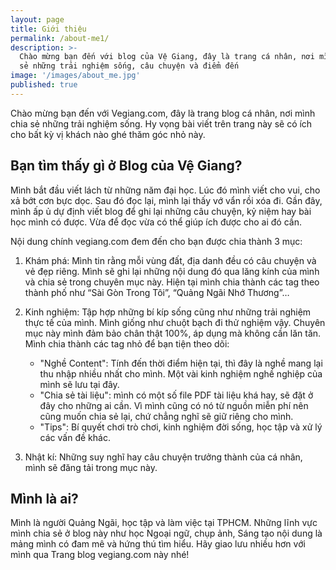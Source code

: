```yaml
---
layout: page
title: Giới thiệu
permalink: /about-me1/
description: >-
  Chào mừng bạn đến với blog của Vệ Giang, đây là trang cá nhân, nơi mình chia
  sẻ những trải nghiệm sống, câu chuyện và điểm đến
image: '/images/about_me.jpg'
published: true
---
```


Chào mừng bạn đến với Vegiang.com, đây là trang blog cá nhân, nơi mình chia sẻ những trải nghiệm sống. Hy vọng bài viết trên trang này sẽ có ích cho bất kỳ vị khách nào ghé thăm góc nhỏ này.

## Bạn tìm thấy gì ở Blog của Vệ Giang?

Mình bắt đầu viết lách từ những năm đại học. Lúc đó mình viết cho vui, cho xả bớt cơn bực dọc. Sau đó đọc lại, mình lại thấy vớ vẩn rồi xóa đi. Gần đây, mình ấp ủ dự định viết blog để ghi lại những câu chuyện, kỷ niệm hay bài học mình có được. Vừa để đọc vừa có thể giúp ích được cho ai đó cần.

Nội dung chính vegiang.com đem đến cho bạn được chia thành 3 mục:

1.	Khám phá: Mình tin rằng mỗi vùng đất, địa danh đều có câu chuyện và vẻ đẹp riêng. Mình sẽ ghi lại những nội dung đó qua lăng kính của mình và chia sẻ trong chuyên mục này. Hiện tại mình chia thành các tag theo thành phố như “Sài Gòn Trong Tôi”, “Quảng Ngãi Nhớ Thương”…

2.	Kinh nghiệm: Tập hợp những bí kíp sống cũng như những trải nghiệm thực tế của mình. Mình giống như chuột bạch đi thử nghiệm vậy. Chuyên mục này mình đảm bảo chân thật 100%, áp dụng mà không cần lăn tăn. Mình chia thành các tag nhỏ để bạn tiện theo dõi:

    -	"Nghề Content": Tính đến thời điểm hiện tại, thì đây là nghề mang lại thu nhập nhiều nhất cho mình. Một vài kinh nghiệm nghề nghiệp của mình sẽ lưu tại đây.
    -	"Chia sẻ tài liệu": mình có một số file PDF tài liệu khá hay, sẽ đặt ở đây cho những ai cần. Vì mình cũng có nó từ nguồn miễn phí nên cũng muốn chia sẻ lại, chứ chẳng nghĩ sẽ giữ riêng cho mình.
    -	"Tips": Bí quyết chơi trò chơi, kinh nghiệm đời sống, học tập và xử lý các vấn đề khác.

3.	Nhật kí: Những suy nghĩ hay câu chuyện trưởng thành của cá nhân, mình sẽ đăng tải trong mục này.

## Mình là ai?

Mình là người Quảng Ngãi, học tập và làm việc tại TPHCM. Những lĩnh vực mình chia sẻ ở blog này như học Ngoại ngữ, chụp ảnh, Sáng tạo nội dung là mảng mình có đam mê và hứng thú tìm hiểu.
Hãy giao lưu nhiều hơn với mình qua Trang blog vegiang.com này nhé!
